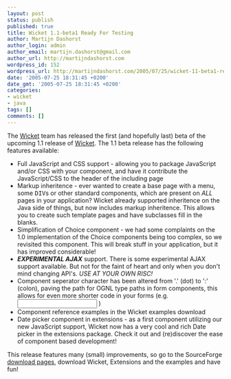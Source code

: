 ```yaml
---
layout: post
status: publish
published: true
title: Wicket 1.1-beta1 Ready For Testing
author: Martijn Dashorst
author_login: admin
author_email: martijn.dashorst@gmail.com
author_url: http://martijndashorst.com
wordpress_id: 152
wordpress_url: http://martijndashorst.com/2005/07/25/wicket-11-beta1-ready-for-testing/
date: '2005-07-25 18:31:45 +0200'
date_gmt: '2005-07-25 18:31:45 +0200'
categories:
- wicket
- java
tags: []
comments: []
---
```

<p>The <a href="http://wicket.sf.net">Wicket</a> team has released the first (and hopefully last) beta of the upcoming 1.1 release of <a href="http//wicket.sf.net">Wicket</a>. The 1.1 beta release has the following features available:</p>
<ul>
<li>Full JavaScript and CSS support - allowing you to package JavaScript and/or CSS with your component, and have it contribute the JavaScript/CSS to the header of the including page</li>
<li>Markup inheritence - ever wanted to create a base page with a menu, some <tt>DIV</tt>s or other standard components, which are present on <em>ALL</em> pages in your application? Wicket already supported inheritence on the Java side of things, but now includes markup inheritence. This allows you to create such template pages and have subclasses fill in the blanks.</li>
<li>Simplification of Choice component - we had some complaints on the 1.0 implementation of the Choice components being too complex, so we revisited this component. This will break stuff in your application, but it has improved considerable!</li>
<li><b><i>EXPERIMENTAL AJAX</i></b> support. There is some experimental AJAX support available. But not for the faint of heart and only when you don't mind changing API's. <em>USE AT YOUR OWN RISC!</em></li>
<li>Component seperator character has been altered from '.' (dot) to ':' (colon), paving the path for OGNL type paths in form components, this allows for even more shorter code in your forms  (e.g. <input type="text" wicket:id="child.birthday" /> )</li>
<li>Component reference examples in the Wicket examples download</li>
<li>Date picker component in extensions - as a first component utilizing our new JavaScript support, Wicket now has a very cool and rich Date picker in the extensions package. Check it out and (re)discover the ease of component based development!</li>
</ul>
<p>This release features many (small) improvements, so go to the SourceForge <a href="http://sourceforge.net/project/showfiles.php?group_id=119783">download pages</a>, download Wicket, Extensions and the examples and have fun!</p>
